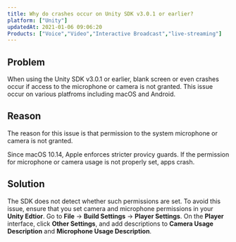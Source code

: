 ```yaml
---
title: Why do crashes occur on Unity SDK v3.0.1 or earlier?
platform: ["Unity"]
updatedAt: 2021-01-06 09:06:20
Products: ["Voice","Video","Interactive Broadcast","live-streaming"]
---
```

## Problem

When using the Unity SDK v3.0.1 or earlier, blank screen or even crashes occur if access to the microphone or camera is not granted. This issue occur on various platfroms including macOS and Android.

## Reason

The reason for this issue is that permission to the system microphone or camera is not granted. 

Since macOS 10.14, Apple enforces stricter provicy guards. If the permission for microphone or camera usage is not properly set, apps crash. 

## Solution

The SDK does not detect whether such permissions are set. To avoid this issue, ensure that you set camera and microphone permissions in your **Unity Edtior**. Go to **File** -> **Build Settings** -> **Player Settings**. On the **Player** interface, click **Other Settings**, and add descriptions to **Camera Usage Description** and **Microphone Usage Description**.

